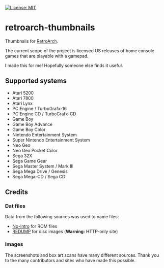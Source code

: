 [![License: MIT](https://img.shields.io/badge/License-MIT-yellow.svg)](https://opensource.org/licenses/MIT)

# retroarch-thumbnails

Thumbnails for [RetroArch](https://www.retroarch.com/).

The current scope of the project is licensed US releases of home console games that are playable with a gamepad.

I made this for me! Hopefully someone else finds it useful.

## Supported systems

* Atari 5200
* Atari 7800
* Atari Lynx
* PC Engine / TurboGrafx-16
* PC Engine CD / TurboGrafx-CD
* Game Boy
* Game Boy Advance
* Game Boy Color
* Nintendo Entertainment System
* Super Nintendo Entertainment System
* Neo Geo
* Neo Geo Pocket Color
* Sega 32X
* Sega Game Gear
* Sega Master System / Mark III
* Sega Mega Drive / Genesis
* Sega Mega-CD / Sega CD

## Credits

### Dat files

Data from the following sources was used to name files:

* [No-Intro](https://no-intro.org/) for ROM files
* [REDUMP](http://redump.org/) for disc images (**Warning:** HTTP-only site)

### Images

The screenshots and box art scans have many different sources. Thank you to the many contributors and sites who have made this possible.
